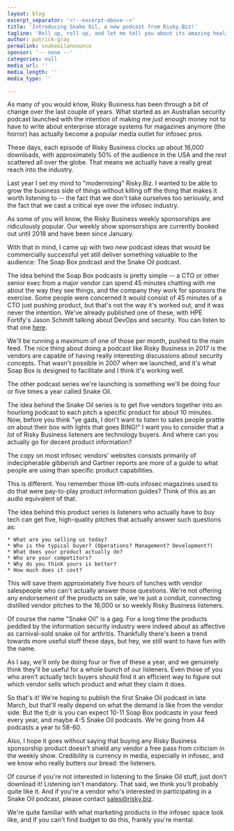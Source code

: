 ```yaml
---
layout: blog
excerpt_separator: '<!--excerpt-above-->'
title: 'Introducing Snake Oil, a new podcast from Risky.Biz!'
tagline: 'Roll up, roll up, and let me tell you about its amazing healing properties!'
author: patrick-gray
permalink: snakeoilannounce
sponsor: '-- none --'
categories: null
media_url: ''
media_length: ''
media_type: ''

---
```

As many of you would know, Risky Business has been through a bit of change over the last couple of years. What started as an Australian security podcast launched with the intention of making me *just* enough money not to have to write about enterprise storage systems for magazines anymore (the horror) has actually become a popular media outlet for infosec pros.

These days, each episode of Risky Business clocks up about 16,000 downloads, with approximately 50% of the audience in the USA and the rest scattered all over the globe. That means we actually have a really great reach into the industry.

Last year I set my mind to "modernising" Risky.Biz. I wanted to be able to grow the business side of things without killing off the thing that makes it worth listening to -- the fact that we don't take ourselves too seriously, and the fact that we cast a critical eye over the infosec industry.

As some of you will know, the Risky Business weekly sponsorships are ridiculously popular. Our weekly show sponsorships are currently booked out until 2018 and have been since January.

With that in mind, I came up with two *new* podcast ideas that would be commercially successful yet still deliver something valuable to the audience: The Soap Box podcast and the Snake Oil podcast.

The idea behind the Soap Box podcasts is pretty simple -- a CTO or other senior exec from a major vendor can spend 45 minutes chatting with me about the way they see things, and the company they work for sponsors the exercise. Some people were concerned it would consist of 45 minutes of a CTO just pushing product, but that's not the way it's worked out, and it was never the intention. We've already published one of these, with HPE Fortify's Jason Schmitt talking about DevOps and security. You can listen to that one <a href='http://risky.biz/soapbox1'>here</a>.

We'll be running a maximum of one of those per month, pushed to the main feed. The nice thing about doing a podcast like Risky Business in 2017 is the vendors are capable of having really interesting discussions about security concepts. That wasn't possible in 2007 when we launched, and it's what Soap Box is designed to facilitate and I think it's working well.

The other podcast series we're launching is something we'll be doing four or five times a year called Snake Oil. 

The idea behind the Snake Oil series is to get five vendors together into an hourlong podcast to each pitch a specific product for about 10 minutes. Now, before you think "ye gads, I don't want to listen to sales people prattle on about their box with lights that goes BING!" I want you to consider that a *lot* of Risky Business listeners are technology buyers. And where can you actually go for decent product information?

The copy on most infosec vendors' websites consists primarily of indecipherable gibberish and Gartner reports are more of a guide to what people are using than specific product capabilities.

This is different. You remember those lift-outs infosec magazines used to do that were pay-to-play product information guides? Think of this as an audio equivalent of that.

The idea behind this product series is listeners who actually have to buy tech can get five, high-quality pitches that actually answer such questions as:

	* What are you selling us today?
	* Who is the typical buyer? (Operations? Management? Development?)
	* What does your product actually do?
	* Who are your competitors?
	* Why do you think yours is better?
	* How much does it cost?

This will save them approximately five hours of lunches with vendor salespeople who can't actually answer those questions. We're not offering any endorsement of the products on sale, we're just a conduit, connecting distilled vendor pitches to the 16,000 or so weekly Risky Business listeners.

Of course the name "Snake Oil" is a gag. For a long time the products peddled by the information security industry were indeed about as affective as carnival-sold snake oil for arthritis. Thankfully there's been a trend towards more useful stuff these days, but hey, we still want to have fun with the name.

As I say, we'll only be doing four or five of these a year, and we genuinely think they'll be useful for a whole bunch of our listeners. Even those of you who aren't actually tech buyers should find it an efficient way to figure out which vendor sells which product and what they claim it does.

So that's it! We're hoping to publish the first Snake Oil podcast in late March, but that'll really depend on what the demand is like from the vendor side. But the tl;dr is you can expect 10-11 Soap Box podcasts in your feed every year, and maybe 4-5 Snake Oil podcasts. We're going from 44 podcasts a year to 58-60. 

Also, I hope it goes without saying that buying any Risky Business sponsorship product doesn't shield any vendor a free pass from criticism in the weekly show. Credibility is currency in media, especially in infosec, and we know who really butters our bread: the listeners.

Of course if you're not interested in listening to the Snake Oil stuff, just don't download it! Listening isn't mandatory. That said, we think you'll probably quite like it. And if you're a vendor who's interested in participating in a Snake Oil podcast, please contact  <a href="mailto:sales@risky.biz?Subject=New%20podcast%20sponsorship">sales@risky.biz</a>. 

We're quite familiar with what marketing products in the infosec space look like, and if you can't find budget to do this, frankly you're mental.


